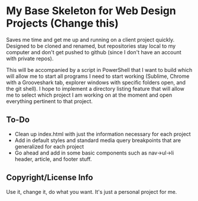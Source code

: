 # My Base Skeleton for Web Design Projects (Change this)

Saves me time and get me up and running on a client project quickly. Designed to be cloned and renamed, but repositories stay local to my computer and don't get pushed to github (since I don't have an account with private repos).

This will be accompanied by a script in PowerShell that I want to build which will allow me to start all programs I need to start working (Sublime, Chrome with a Grooveshark tab, explorer windows with specific folders open, and the git shell). I hope to implement a directory listing feature that will allow me to select which project I am working on at the moment and open everything pertinent to that project.

## To-Do

 * Clean up index.html with just the information necessary for each project
 * Add in default styles and standard media query breakpoints that are generalized for each project
 * Go ahead and add in some basic components such as nav->ul->li header, article, and footer stuff.

## Copyright/License Info

Use it, change it, do what you want. It's just a personal project for me.